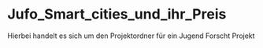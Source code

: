 # Jufo_Smart_cities_und_ihr_Preis
Hierbei handelt es sich um den Projektordner für ein Jugend Forscht Projekt

